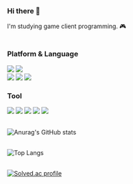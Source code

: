 <!--
**JUNYEOL-GONG/JUNYEOL-GONG** is a ✨ _special_ ✨ repository because its `README.md` (this file) appears on your GitHub profile.

Here are some ideas to get you started:

- 🔭 I’m currently working on ...
- 🌱 I’m currently learning ...
- 👯 I’m looking to collaborate on ...
- 🤔 I’m looking for help with ...
- 💬 Ask me about ...
- 📫 How to reach me: ...
- 😄 Pronouns: ...
- ⚡ Fun fact: ...
-->

### Hi there 👋
I'm studying game client programming. 🎮  
<br>

### Platform & Language
<img src="https://img.shields.io/badge/Visual Studio-5C2D91?style=flat-square&logo=visualstudio&logoColor=ffffff"/> <img src="https://img.shields.io/badge/Unity-000000?style=flat-square&logo=unity&logoColor=ffffff"/>
<br>
<img src="https://img.shields.io/badge/CPlusPlus-00599C?style=flat-square&logo=cplusplus&logoColor=ffffff"/> <img src="https://img.shields.io/badge/CSharp-239120?style=flat-square&logo=csharp&logoColor=ffffff"/> <img src="https://img.shields.io/badge/Resharper-000000?style=flat-square&logo=resharper&logoColor=ffffff"/>
<br>

### Tool
<img src="https://img.shields.io/badge/Git-F05032?style=flat-square&logo=git&logoColor=ffffff"/> <img src="https://img.shields.io/badge/Github-181717?style=flat-square&logo=github&logoColor=ffffff"/> <img src="https://img.shields.io/badge/Discord-5865F2?style=flat-square&logo=discord&logoColor=ffffff"/> <img src="https://img.shields.io/badge/Google Drive-4285F4?style=flat-square&logo=googledrive&logoColor=ffffff"/> <img src="https://img.shields.io/badge/Notion-000000?style=flat-square&logo=notion&logoColor=ffffff"/>
<br>
<br>

<!-- 깃허브 스텟 표시 -->
![Anurag's GitHub stats](https://github-readme-stats.vercel.app/api?username=JUNYEOL-GONG&theme=onedark&show_icons=true)
<br>
<br>

<!-- 깃허브 사용 언어 표시 -->
![Top Langs](https://github-readme-stats.vercel.app/api/top-langs/?username=JUNYEOL-GONG&layout=compact&theme=gruvbox)
<br>
<br>

<!-- 백준 티어 표시
[![Solved.ac tier](http://mazassumnida.wtf/api/generate_badge?boj=da42)](https://solved.ac/da42) -->
[![Solved.ac profile](http://mazassumnida.wtf/api/v2/generate_badge?boj=da42)](https://solved.ac/da42)
<br>
<br>

<!--
[![Solved.ac tier](http://mazassumnida.wtf/api/generate_badge?boj={da42})](https://solved.ac/{da42})

![GitHub Logo](https://github.githubassets.com/images/modules/logos_page/GitHub-Mark.png)

> This is a quote.

![Anurag's GitHub stats](https://github-readme-stats.vercel.app/api?username=JUNYEOL-GONG&theme=radical&show_icons=true)
![Anurag's GitHub stats](https://github-readme-stats.vercel.app/api?username=JUNYEOL-GONG&theme=radical&show_icons=true)
-->

